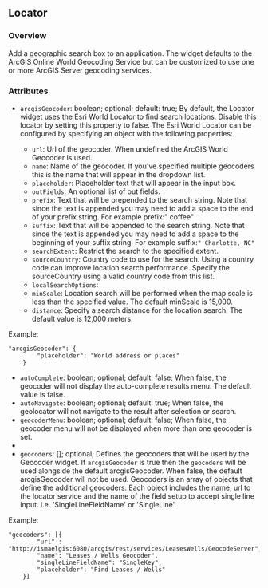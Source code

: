 ## Locator ##
### Overview ###
Add a geographic search box to an application. The widget defaults to the ArcGIS Online World Geocoding Service but can be customized to use one or more ArcGIS Server geocoding services.

### Attributes ###
* `arcgisGeocoder`: boolean; optional; default: true; By default, the Locator widget uses the Esri World Locator to find search locations. Disable this locator by setting this property to false. The Esri World Locator can be configured by specifying an object with the following properties:

  - `url`: Url of the geocoder. When undefined the ArcGIS World Geocoder is used.
  - `name`: Name of the geocoder. If you've specified multiple geocoders this is the name that will appear in the dropdown list.
  - `placeholder`: Placeholder text that will appear in the input box.
  - `outFields`: An optional list of out fields.
  - `prefix`: Text that will be prepended to the search string. Note that since the text is appended you may need to add a space to the end of your prefix string. For example prefix:" coffee"
  - `suffix`: Text that will be appended to the search string. Note that since the text is appended you may need to add a space to the beginning of your suffix string. For example suffix:```" Charlotte, NC"```
  - `searchExtent`: Restrict the search to the specified extent.
  - `sourceCountry`: Country code to use for the search. Using a country code can improve location search performance. Specify the sourceCountry using a valid country code from this list.
  - `localSearchOptions`:
  - `minScale`: Location search will be performed when the map scale is less than the specified value. The default minScale is 15,000.
  - `distance`: Specify a search distance for the location search. The default value is 12,000 meters.

Example:
```
"arcgisGeocoder": {
  	    "placeholder": "World address or places"
  	}
```

* `autoComplete`: boolean; optional; default: false; When false, the geocoder will not display the auto-complete results menu. The default value is false.
* `autoNavigate`: boolean; optional; default: true; When false, the geolocator will not navigate to the result after selection or search.
* `geocoderMenu`: boolean; optional; default: false; When false, the geocoder menu will not be displayed when more than one geocoder is set.
* 
* `geocoders`: []; optional; Defines the geocoders that will be used by the Geocoder widget. If `arcgisGeocoder` is true then the `geocoders` will be used alongside the default arcgisGeocoder. When false, the default arcgisGeocoder will not be used. Geocoders is an array of objects that define the additional geocoders. Each object includes the name, url to the locator service and the name of the field setup to accept single line input. i.e. 'SingleLineFieldName' or 'SingleLine'. 

Example:
```
"geocoders": [{
  		"url" : "http://ismaelgis:6080/arcgis/rest/services/LeasesWells/GeocodeServer",
  		"name": "Leases / Wells Geocoder",
    	"singleLineFieldName": "SingleKey",
    	"placeholder": "Find Leases / Wells"
  	}]
```

